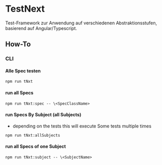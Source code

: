 # TestNext
Test-Framework zur Anwendung auf verschiedenen Abstraktionsstufen, basierend auf Angular/Typescript.

## How-To
### CLI
#### Alle Spec testen
```shell
npm run tNxt
```

#### run all Specs
```shell
npm run tNxt:spec -- \<SpecClassName>
```

#### run Specs By Subject (all Subjects)
* depending on the tests this will execute Some tests multiple times
```shell
npm run tNxt:allSubjects
```

#### run all Specs of one Subject

```shell
npm run tNxt:subject -- \<SubjectName>
```
